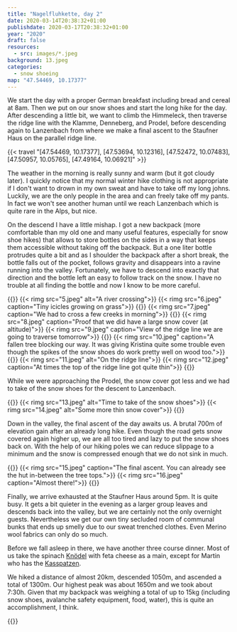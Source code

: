 ```yaml
---
title: "Nagelfluhkette, day 2"
date: 2020-03-14T20:38:32+01:00
publishdate: 2020-03-17T20:38:32+01:00
year: "2020"
draft: false
resources:
  - src: images/*.jpeg
background: 13.jpeg
categories:
  - snow shoeing
map: "47.54469, 10.17377"
---
```


We start the day with a proper German breakfast including bread and cereal at
8am. Then we put on our snow shoes and start the long hike for the day.
After descending a little bit, we want to climb the Himmeleck, then traverse the
ridge line with the Klamme, Denneberg, and Prodel, before descending again to
Lanzenbach from where we make a final ascent to the Staufner Haus on the
parallel ridge line.

<!--more-->

{{< travel "[47.54469, 10.17377], [47.53694, 10.12316], [47.52472, 10.07483], [47.50957, 10.05765], [47.49164, 10.06921]" >}}

The weather in the morning is really sunny and warm (but it got cloudy later).
I quickly notice that my normal winter hike clothing is not appropriate if
I don't want to drown in my own sweat and have to take off my long johns.
Luckily, we are the only people in the area and can freely take off my pants. In
fact we won't see another human until we reach Lanzenbach which is quite rare in
the Alps, but nice.

On the descend I have a little mishap. I got a new backpack (more comfortable
than my old one and many useful features, especially for snow shoe hikes) that
allows to store bottles on the sides in a way that keeps them accessible without
taking off the backpack. But a one liter bottle protrudes quite a bit and as
I shoulder the backpack after a short break, the bottle falls out of the pocket,
follows gravity and disappears into a ravine running into the valley.
Fortunately, we have to descend into exactly that direction and the bottle left
an easy to follow track on the snow. I have no trouble at all finding the bottle
and now I know to be more careful.

{{<gallery>}}
{{< rimg src="5.jpeg" alt="A river crossing">}}
{{< rimg src="6.jpeg" caption="Tiny icicles growing on grass">}}
{{</gallery>}}
{{< rimg src="7.jpeg" caption="We had to cross a few creeks in morning">}}
{{<gallery>}}
{{< rimg src="8.jpeg" caption="Proof that we did have a large snow cover (at altitude)">}}
{{< rimg src="9.jpeg" caption="View of the ridge line we are going to traverse tomorrow">}}
{{</gallery>}}
{{< rimg src="10.jpeg" caption="A fallen tree blocking our way. It was giving Kristina quite some trouble even though the spikes of the snow shoes do work pretty well on wood too.">}}
{{<gallery>}}
{{< rimg src="11.jpeg" alt="On the ridge line">}}
{{< rimg src="12.jpeg" caption="At times the top of the ridge line got quite thin">}}
{{</gallery>}}

While we were approaching the Prodel, the snow cover got less and we had to take
of the snow shoes for the descent to Lanzenbach.

{{<gallery>}}
{{< rimg src="13.jpeg" alt="Time to take of the snow shoes">}}
{{< rimg src="14.jpeg" alt="Some more thin snow cover">}}
{{</gallery>}}

Down in the valley, the final ascent of the day awaits us. A brutal 700m of
elevation gain after an already long hike. Even though the road gets snow
covered again higher up, we are all too tired and lazy to put the snow shoes
back on. With the help of our hiking poles we can reduce slippage to a minimum
and the snow is compressed enough that we do not sink in much.

{{<gallery>}}
{{< rimg src="15.jpeg" caption="The final ascent. You can already see the hut in-between the tree tops.">}}
{{< rimg src="16.jpeg" caption="Almost there!">}}
{{</gallery>}}

Finally, we arrive exhausted at the Staufner Haus around 5pm. It is quite busy.
It gets a bit quieter in the evening as a larger group leaves and descends back
into the valley, but we are certainly not the only overnight guests.
Nevertheless we get our own tiny secluded room of communal bunks that ends up
smelly due to our sweat trenched clothes. Even Merino wool fabrics can only do
so much.

Before we fall asleep in there, we have another three course dinner. Most of us
take the spinach [Knödel](https://en.wikipedia.org/wiki/Kn%C3%B6del) with feta
cheese as a main, except for Martin who has the [Kasspatzen](https://en.wikipedia.org/wiki/K%C3%A4sesp%C3%A4tzle).

We hiked a distance of almost 20km, descended 1050m, and ascended a total of 1300m.
Our highest peak was about 1650m and we took about 7:30h. Given that my backpack
was weighing a total of up to 15kg (including snow shoes, avalanche safety
equipment, food, water), this is quite an accomplishment, I think.

{{<nextday>}}

